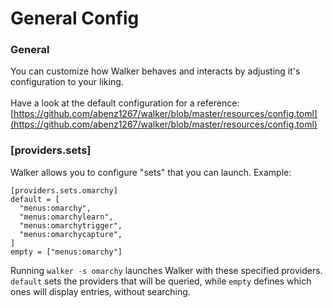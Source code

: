 # General Config

### General

You can customize how Walker behaves and interacts by adjusting it's configuration to your liking.\
\
Have a look at the default configuration for a reference: [https://github.com/abenz1267/walker/blob/master/resources/config.toml](https://github.com/abenz1267/walker/blob/master/resources/config.toml)



### \[providers.sets]

Walker allows you to configure "sets" that you can launch. Example:

```
[providers.sets.omarchy]
default = [
  "menus:omarchy",
  "menus:omarchylearn",
  "menus:omarchytrigger",
  "menus:omarchycapture",
]
empty = ["menus:omarchy"]
```

Running `walker -s omarchy` launches Walker with these specified providers. `default` sets the providers that will be queried, while `empty` defines which ones will display entries, without searching.
